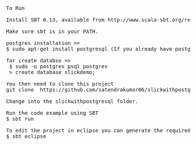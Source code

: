 <pre>
To Run

Install SBT 0.13, available from http://www.scala-sbt.org/release/docs/Getting-Started/Setup.html

Make sure sbt is in your PATH.

postgres installation => 
$ sudo apt-get install postgresql (If you already have postgres database then no need to install)

for create databse => 
 $ sudo -u postgres psql postgres 
 > create database slickdemo;
 
You then need to clone this project
git clone  https://github.com/satendrakumar06/slickwithpostgresql.git

Change into the slickwithpostgresql folder.

Run the code example using SBT
$ sbt run

To edit the project in eclipse you can generate the required eclipse project files like this:
$ sbt eclipse

</pre>

